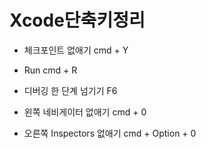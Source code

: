 # Xcode단축키정리

* 체크포인트 없애기
cmd + Y

* Run
cmd + R

* 디버깅 한 단계 넘기기
F6

* 왼쪽 네비게이터 없애기 
cmd + 0

* 오른쪽 Inspectors 없애기
cmd + Option + 0
